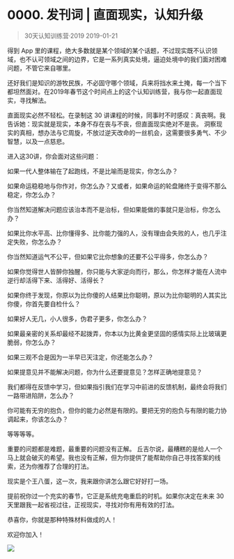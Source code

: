 # 0000. 发刊词 | 直面现实，认知升级
> 30天认知训练营·2019
2019-01-21

得到 App 里的课程，绝大多数就是某个领域的某个话题，不过现实既不认识领域，也不认可领域之间的边界，它是一系列真实处境，逼迫处境中的我们面对困难问题，不管它来自哪里。

还好我们是知识的游牧民族，不必固守哪个领域，兵来将挡水来土掩，每一个当下都坦然面对。在2019年春节这个时间点上的这个认知训练营，我与你一起直面现实，寻找解法。

直面现实必然不轻松。在录制这 30 讲课程的时候，同事时不时感叹：真丧啊。我告诉她：现实就是现实，本身不存在丧与不丧，但直面现实绝对不是丧。 洞察现实的真相，想办法与它周旋，不放过逆天改命的一丝机会，这需要很多勇气、不少智慧，以及一点慈悲。

进入这30讲，你会面对这些问题：

如果一代人整体输在了起跑线，不是比喻而是现实，你怎么办？

如果命运稳稳地与你作对，你怎么办？又或者，如果命运的轮盘赌终于变得不那么稳定，你怎么办？

你当然知道解决问题应该治本而不是治标，但如果能做的事就只是治标，你怎么办？

如果比你水平高、比你懂得多、比你能力强的人，没有理由会失败的人，也几乎注定失败，你怎么办？

你当然知道运气不公平，但如果它比你想象的还要不公平得多，你怎么办？

如果你觉得世人皆醉你独醒，你只能与大家逆向而行，那么，你怎样才能在人流中逆行却活得下来、活得好、活得长？

如果你终于发现，你原以为比你傻的人结果比你聪明，原以为比你聪明的人其实比你傻，你首先要自检什么？

如果好人无几，小人很多，伪君子更多，你怎么办？

如果最亲密的关系却最经不起拨弄，你本以为比黄金更坚固的感情实际上比玻璃更脆弱，你怎么办？

如果三观不合是因为一半早已天注定，你还能怎么办？

如果提意见并不能解决问题，你为什么还要提意见？怎样正确地提意见？

我们都得在反馈中学习，但如果指引我们在学习中前进的反馈机制，最终会将我们一路带进陷阱，怎么办？

你可能有无穷的抱负，但你的能力必然是有限的。要把无穷的抱负与有限的能力协调起来，你该怎么办？

等等等等。

重要的问题都是难题，最重要的问题没有正解。 丘吉尔说，最糟糕的是给人一个马上就会破灭的希望。我也没有正解，但为你提供了能帮助你自己寻找答案的线索，还为你推荐了合理的打法。

现实是个王八蛋，这一次，我来跟你讲怎么跟它好好打一场。

提前祝你过一个充实的春节，它正是系统充电重启的时机。如果你决定在未来 30 天里跟我一起省视过往，正视现实，寻找对你有用有效的打法。

恭喜你，你就是那种特殊材料做成的人！

欢迎你加入！

![](https://raw.githubusercontent.com/dalong0514/selfstudy/master/图片链接/复制书籍/2019126.jpg)